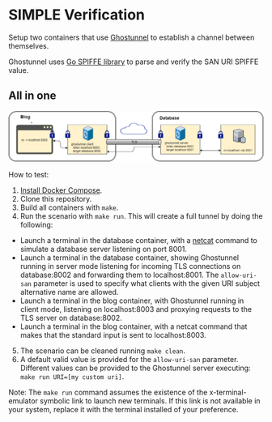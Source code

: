 # SIMPLE Verification 

Setup two containers that use [Ghostunnel](https://github.com/spiffe/ghostunnel) to establish a channel between 
themselves.

Ghostunnel uses [Go SPIFFE library](https://github.com/spiffe/go-spiffe) to parse and verify the SAN 
URI SPIFFE value.

## All in one
![GitHub Logo](ghostunnel_diagram.png)

How to test:

1. [Install Docker Compose](https://docs.docker.com/compose/install/).
2. Clone this repository.
3. Build all containers with `make`.
4. Run the scenario with `make run`. This will create a full tunnel by doing the following:
- Launch a terminal in the database container, with a [netcat](https://www.commandlinux.com/man-page/man1/nc.1.html) command to simulate a database server listening on port 8001.
- Launch a terminal in the database container, showing Ghostunnel running in server mode listening for incoming TLS connections on database:8002 and forwarding them to localhost:8001. The `allow-uri-san` parameter is used to specify what clients with the given URI subject alternative name are allowed.
- Launch a terminal in the blog container, with Ghostunnel running in client mode, listening on localhost:8003 and proxying requests to the TLS server on database:8002.
- Launch a terminal in the blog container, with a netcat command that makes that the standard input is sent to localhost:8003.
5. The scenario can be cleaned running `make clean`.
6. A default valid value is provided for the `allow-uri-san` parameter. Different values can be provided to the Ghostunnel server executing: `make run URI=[my custom uri]`.

Note: The `make run` command assumes the existence of the x-terminal-emulator symbolic link to launch new terminals. If this link is not available in your system, replace it with the terminal installed of your preference.

